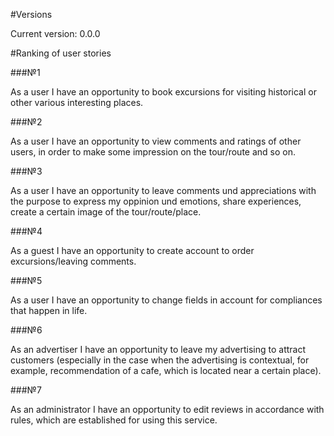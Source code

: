 #Versions 

Current version: 0.0.0

#Ranking of user stories

###№1 

As a user I have an opportunity to book excursions for visiting historical or other various interesting places.

###№2 

As a user I have an opportunity to view comments and ratings of other users, in order to make some impression on the tour/route and so on. 

###№3 

As a user I have an opportunity to leave comments und appreciations with the purpose to express my oppinion und emotions, share experiences, create a certain image of the tour/route/place.

###№4 

As a guest I have an opportunity to create account to order excursions/leaving comments.

###№5 

As a user I have an opportunity to change fields in account for compliances that happen in life.

###№6 

As an advertiser I have an opportunity to leave my advertising to attract customers (especially in the case when the advertising is contextual, for example, recommendation of a cafe, which is located near a certain place).

###№7 

As an administrator I have an opportunity to edit reviews in accordance with rules, which are established for using this service.
